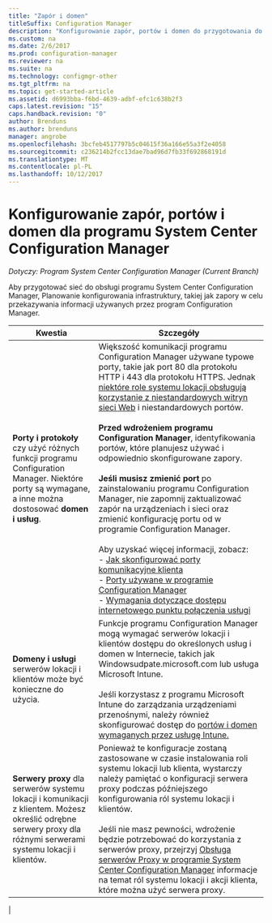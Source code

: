 ```yaml
---
title: "Zapór i domen"
titleSuffix: Configuration Manager
description: "Konfigurowanie zapór, portów i domen do przygotowania do komunikacji programu System Center Configuration Manager."
ms.custom: na
ms.date: 2/6/2017
ms.prod: configuration-manager
ms.reviewer: na
ms.suite: na
ms.technology: configmgr-other
ms.tgt_pltfrm: na
ms.topic: get-started-article
ms.assetid: d6993bba-f6bd-4639-adbf-efc1c638b2f3
caps.latest.revision: "15"
caps.handback.revision: "0"
author: Brenduns
ms.author: brenduns
manager: angrobe
ms.openlocfilehash: 3bcfeb4517797b5c04615f36a166e55a3f2e4058
ms.sourcegitcommit: c236214b2fcc13dae7bad96d7fb33f692868191d
ms.translationtype: MT
ms.contentlocale: pl-PL
ms.lasthandoff: 10/12/2017
---
```

# <a name="set-up-firewalls-ports-and-domains-for-system-center-configuration-manager"></a>Konfigurowanie zapór, portów i domen dla programu System Center Configuration Manager

*Dotyczy: Program System Center Configuration Manager (Current Branch)*

Aby przygotować sieć do obsługi programu System Center Configuration Manager, Planowanie konfigurowania infrastruktury, takiej jak zapory w celu przekazywania informacji używanych przez program Configuration Manager.  

|Kwestia|Szczegóły|  
|-------------------|-------------|  
|**Porty i protokoły** czy użyć różnych funkcji programu Configuration Manager. Niektóre porty są wymagane, a inne można dostosować **domen i usług**.|Większość komunikacji programu Configuration Manager używane typowe porty, takie jak port 80 dla protokołu HTTP i 443 dla protokołu HTTPS. Jednak [niektóre role systemu lokacji obsługują korzystanie z niestandardowych witryn sieci Web](/sccm/core/plan-design/network/websites-for-site-system-servers) i niestandardowych portów.<br /><br /> **Przed wdrożeniem programu Configuration Manager**, identyfikowania portów, które planujesz używać i odpowiednio skonfigurowane zapory.<br /><br /> **Jeśli musisz zmienić port** po zainstalowaniu programu Configuration Manager, nie zapomnij zaktualizować zapór na urządzeniach i sieci oraz zmienić konfigurację portu od w programie Configuration Manager.<br /><br /> Aby uzyskać więcej informacji, zobacz: </br>- [Jak skonfigurować porty komunikacyjne klienta](../../../core/clients/deploy/configure-client-communication-ports.md) </br>- [Porty używane w programie Configuration Manager](../../../core/plan-design/hierarchy/ports.md) </br>- [Wymagania dotyczące dostępu internetowego punktu połączenia usługi](/sccm/core/servers/deploy/configure/about-the-service-connection-point#bkmk_urls)|  
|**Domeny i usługi** serwerów lokacji i klientów może być konieczne do użycia.|Funkcje programu Configuration Manager mogą wymagać serwerów lokacji i klientów dostępu do określonych usług i domen w Internecie, takich jak Windowsudpate.microsoft.com lub usługa Microsoft Intune.<br /><br /> Jeśli korzystasz z programu Microsoft Intune do zarządzania urządzeniami przenośnymi, należy również skonfigurować dostęp do [portów i domen wymaganych przez usługę Intune.](https://docs.microsoft.com/en-us/intune/get-started/network-infrastructure-requirements-for-microsoft-intune)|  
|**Serwery proxy** dla serwerów systemu lokacji i komunikacji z klientem. Możesz określić odrębne serwery proxy dla różnymi serwerami systemu lokacji i klientów.|Ponieważ te konfiguracje zostaną zastosowane w czasie instalowania roli systemu lokacji lub klienta, wystarczy należy pamiętać o konfiguracji serwera proxy podczas późniejszego konfigurowania ról systemu lokacji i klientów.<br /><br /> Jeśli nie masz pewności, wdrożenie będzie potrzebować do korzystania z serwerów proxy, przejrzyj [Obsługa serwerów Proxy w programie System Center Configuration Manager](../../../core/plan-design/network/proxy-server-support.md) informacje na temat ról systemu lokacji i akcji klienta, które można użyć serwera proxy.|   
|  
